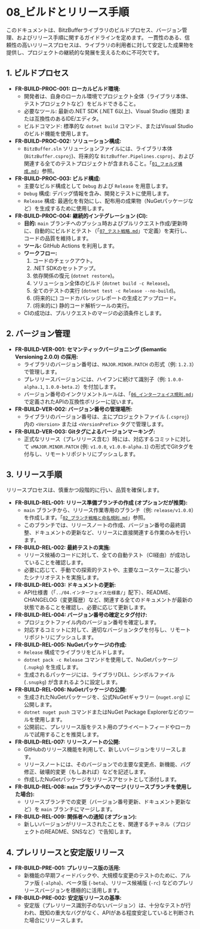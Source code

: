 # 08_ビルドとリリース手順

このドキュメントは、BitzBufferライブラリのビルドプロセス、バージョン管理、およびリリース手順に関するガイドラインを定めます。
一貫性のある、信頼性の高いリリースプロセスは、ライブラリの利用者に対して安定した成果物を提供し、プロジェクトの継続的な発展を支えるために不可欠です。

## 1. ビルドプロセス

*   **FR-BUILD-PROC-001: ローカルビルド環境:**
    *   開発者は、自身のローカル環境でプロジェクト全体（ライブラリ本体、テストプロジェクトなど）をビルドできること。
    *   必要なツール: 最新の.NET SDK (.NET 6以上)、Visual Studio (推奨) または互換性のあるIDE/エディタ。
    *   ビルドコマンド: 標準的な `dotnet build` コマンド、またはVisual Studioのビルド機能を使用します。
*   **FR-BUILD-PROC-002: ソリューション構成:**
    *   `BitzBuffer.sln` ソリューションファイルには、ライブラリ本体 (`BitzBuffer.csproj`)、将来的な `BitzBuffer.Pipelines.csproj`、および関連する全てのテストプロジェクトが含まれること。「[`01_フォルダ構成.md`](./01_フォルダ構成.md)」参照。
*   **FR-BUILD-PROC-003: ビルド構成:**
    *   主要なビルド構成として `Debug` および `Release` を用意します。
    *   `Debug` 構成: デバッグ情報を含み、開発とテストに使用します。
    *   `Release` 構成: 最適化を有効にし、配布用の成果物（NuGetパッケージなど）を生成するために使用します。
*   **FR-BUILD-PROC-004: 継続的インテグレーション (CI):**
    *   **目的:** `main` ブランチへのプッシュ時およびプルリクエスト作成/更新時に、自動的にビルドとテスト（「[`07_テスト戦略.md`](./07_テスト戦略.md)」で定義）を実行し、コードの品質を維持します。
    *   **ツール:** GitHub Actions を利用します。
    *   **ワークフロー:**
        1.  コードのチェックアウト。
        2.  .NET SDKのセットアップ。
        3.  依存関係の復元 (`dotnet restore`)。
        4.  ソリューション全体のビルド (`dotnet build -c Release`)。
        5.  全てのテストの実行 (`dotnet test -c Release --no-build`)。
        6.  (将来的に) コードカバレッジレポートの生成とアップロード。
        7.  (将来的に) 静的コード解析ツールの実行。
    *   CIの成功は、プルリクエストのマージの必須条件とします。

## 2. バージョン管理

*   **FR-BUILD-VER-001: セマンティックバージョニング (Semantic Versioning 2.0.0) の採用:**
    *   ライブラリのバージョン番号は、`MAJOR.MINOR.PATCH` の形式（例: `1.2.3`）で管理します。
    *   プレリリースバージョンには、ハイフンに続けて識別子（例: `1.0.0-alpha.1`, `1.0.0-beta.2`）を付加します。
    *   バージョン番号のインクリメントルールは、「[`06_インターフェイス規則.md`](./06_インターフェイス規則.md)」で定義されたAPIの互換性ポリシーに従います。
*   **FR-BUILD-VER-002: バージョン番号の管理場所:**
    *   ライブラリのバージョン番号は、主にプロジェクトファイル (`.csproj`) 内の `<Version>` または `<VersionPrefix>` タグで管理します。
*   **FR-BUILD-VER-003: Gitタグによるバージョンマーキング:**
    *   正式なリリース（プレリリース含む）時には、対応するコミットに対して `vMAJOR.MINOR.PATCH` (例: `v1.0.0`, `v1.0.0-alpha.1`) の形式でGitタグを付与し、リモートリポジトリにプッシュします。

## 3. リリース手順

リリースプロセスは、慎重かつ段階的に行い、品質を確保します。

*   **FR-BUILD-REL-001: リリース準備ブランチの作成 (オプションだが推奨):**
    *   `main` ブランチから、リリース作業専用のブランチ（例: `release/v1.0.0`）を作成します。「[`02_ブランチ戦略と命名規則.md`](./02_ブランチ戦略と命名規則.md)」参照。
    *   このブランチでは、リリースノートの作成、バージョン番号の最終調整、ドキュメントの更新など、リリースに直接関連する作業のみを行います。
*   **FR-BUILD-REL-002: 最終テストの実施:**
    *   リリース候補のコードに対して、全ての自動テスト（CI経由）が成功していることを確認します。
    *   必要に応じて、手動での探索的テストや、主要なユースケースに基づいたシナリオテストを実施します。
*   **FR-BUILD-REL-003: ドキュメントの更新:**
    *   API仕様書（「`../04.インターフェイス仕様書/`」配下）、README、CHANGELOG（変更履歴）など、関連する全てのドキュメントが最新の状態であることを確認し、必要に応じて更新します。
*   **FR-BUILD-REL-004: バージョン番号の確定とタグ付け:**
    *   プロジェクトファイル内のバージョン番号を確定します。
    *   対応するコミットに対して、適切なバージョンタグを付与し、リモートリポジトリにプッシュします。
*   **FR-BUILD-REL-005: NuGetパッケージの作成:**
    *   `Release` 構成でライブラリをビルドします。
    *   `dotnet pack -c Release` コマンドを使用して、NuGetパッケージ (`.nupkg`) を生成します。
    *   生成されるパッケージには、ライブラリDLL、シンボルファイル (`.snupkg`) が含まれるように設定します。
*   **FR-BUILD-REL-006: NuGetパッケージの公開:**
    *   生成されたNuGetパッケージを、公式NuGetギャラリー (`nuget.org`) に公開します。
    *   `dotnet nuget push` コマンドまたはNuGet Package Explorerなどのツールを使用します。
    *   公開前に、プレリリース版をテスト用のプライベートフィードやローカルで試用することを推奨します。
*   **FR-BUILD-REL-007: リリースノートの公開:**
    *   GitHubのリリース機能を利用して、新しいバージョンをリリースします。
    *   リリースノートには、そのバージョンでの主要な変更点、新機能、バグ修正、破壊的変更（もしあれば）などを記述します。
    *   作成したNuGetパッケージをリリースアセットとして添付します。
*   **FR-BUILD-REL-008: `main` ブランチへのマージ (リリースブランチを使用した場合):**
    *   リリースブランチでの変更（バージョン番号更新、ドキュメント更新など）を `main` ブランチにマージします。
*   **FR-BUILD-REL-009: 関係者への通知 (オプション):**
    *   新しいバージョンがリリースされたことを、関連するチャネル（プロジェクトのREADME、SNSなど）で告知します。

## 4. プレリリースと安定版リリース

*   **FR-BUILD-PRE-001: プレリリース版の活用:**
    *   新機能の早期フィードバックや、大規模な変更のテストのために、アルファ版 (`-alpha`)、ベータ版 (`-beta`)、リリース候補版 (`-rc`) などのプレリリースバージョンを積極的に活用します。
*   **FR-BUILD-PRE-002: 安定版リリースの基準:**
    *   安定版（プレリリース識別子のないバージョン）は、十分なテストが行われ、既知の重大なバグがなく、APIがある程度安定していると判断された場合にリリースします。
